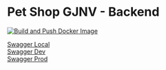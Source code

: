 # Pet Shop GJNV - Backend

[![Build and Push Docker Image](https://github.com/Pet-Shop-GJNV/pet-shop-backend/actions/workflows/docker-image.yml/badge.svg)](https://github.com/Pet-Shop-GJNV/pet-shop-backend/actions/workflows/docker-image.yml)

[Swagger Local](http://localhost:8080/swagger-ui/index.html)
</br>
[Swagger Dev](https://petshopgjnvdev3-l3fmvpir.b4a.run/swagger-ui/index.html)
</br>
[Swagger Prod](https://petshopgjnv-oxodfoal.b4a.run/swagger-ui/index.html)
</br>
